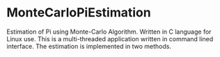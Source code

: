 # MonteCarloPiEstimation
Estimation of Pi using Monte-Carlo Algorithm. Written in C language for Linux use.
This is a multi-threaded application written in command lined interface.
The estimation is implemented in two methods.
